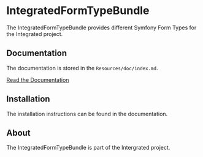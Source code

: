 # IntegratedFormTypeBundle #
The IntegratedFormTypeBundle provides different Symfony Form Types for the Integrated project.

## Documentation ##
The documentation is stored in the `Resources/doc/index.md`.

[Read the Documentation](Resources/doc/index.md)

## Installation ##
The installation instructions can be found in the documentation.

## About ##
The IntegratedFormTypeBundle is part of the Intergrated project.
